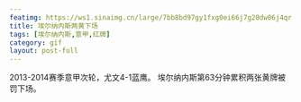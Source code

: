```yaml
---
featimg: https://ws1.sinaimg.cn/large/7bb8bd97gy1fxg0ei66j7g20dw06j4qr.gif
title: 埃尔纳内斯两黄下场
tags: [埃尔纳内斯,意甲,红牌]
category: gif
layout: post-full
---
```


2013-2014赛季意甲次轮，尤文4-1蓝鹰。
埃尔纳内斯第63分钟累积两张黄牌被罚下场。